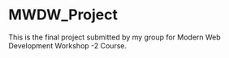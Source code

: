 # MWDW_Project
This is the final project submitted by my group for Modern Web Development Workshop -2 Course.
